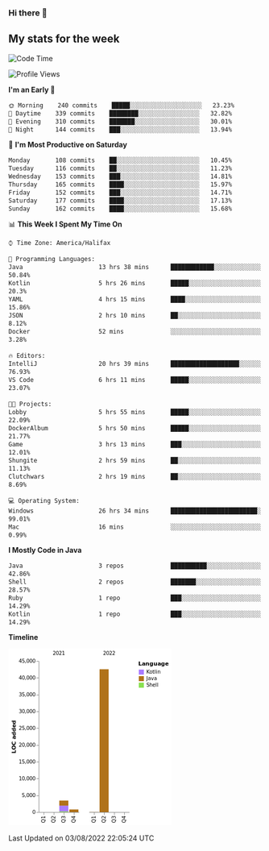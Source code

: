 ### Hi there 👋

## My stats for the week
<!--START_SECTION:waka-->
![Code Time](http://img.shields.io/badge/Code%20Time-360%20hrs%2029%20mins-blue)

![Profile Views](http://img.shields.io/badge/Profile%20Views-0-blue)

**I'm an Early 🐤** 

```text
🌞 Morning    240 commits    █████░░░░░░░░░░░░░░░░░░░░   23.23% 
🌆 Daytime    339 commits    ████████░░░░░░░░░░░░░░░░░   32.82% 
🌃 Evening    310 commits    ███████░░░░░░░░░░░░░░░░░░   30.01% 
🌙 Night      144 commits    ███░░░░░░░░░░░░░░░░░░░░░░   13.94%

```
📅 **I'm Most Productive on Saturday** 

```text
Monday       108 commits    ██░░░░░░░░░░░░░░░░░░░░░░░   10.45% 
Tuesday      116 commits    ██░░░░░░░░░░░░░░░░░░░░░░░   11.23% 
Wednesday    153 commits    ███░░░░░░░░░░░░░░░░░░░░░░   14.81% 
Thursday     165 commits    ████░░░░░░░░░░░░░░░░░░░░░   15.97% 
Friday       152 commits    ███░░░░░░░░░░░░░░░░░░░░░░   14.71% 
Saturday     177 commits    ████░░░░░░░░░░░░░░░░░░░░░   17.13% 
Sunday       162 commits    ████░░░░░░░░░░░░░░░░░░░░░   15.68%

```


📊 **This Week I Spent My Time On** 

```text
⌚︎ Time Zone: America/Halifax

💬 Programming Languages: 
Java                     13 hrs 38 mins      ████████████░░░░░░░░░░░░░   50.84% 
Kotlin                   5 hrs 26 mins       █████░░░░░░░░░░░░░░░░░░░░   20.3% 
YAML                     4 hrs 15 mins       ████░░░░░░░░░░░░░░░░░░░░░   15.86% 
JSON                     2 hrs 10 mins       ██░░░░░░░░░░░░░░░░░░░░░░░   8.12% 
Docker                   52 mins             ░░░░░░░░░░░░░░░░░░░░░░░░░   3.28%

🔥 Editors: 
IntelliJ                 20 hrs 39 mins      ███████████████████░░░░░░   76.93% 
VS Code                  6 hrs 11 mins       █████░░░░░░░░░░░░░░░░░░░░   23.07%

🐱‍💻 Projects: 
Lobby                    5 hrs 55 mins       █████░░░░░░░░░░░░░░░░░░░░   22.09% 
DockerAlbum              5 hrs 50 mins       █████░░░░░░░░░░░░░░░░░░░░   21.77% 
Game                     3 hrs 13 mins       ███░░░░░░░░░░░░░░░░░░░░░░   12.01% 
Shungite                 2 hrs 59 mins       ██░░░░░░░░░░░░░░░░░░░░░░░   11.13% 
Clutchwars               2 hrs 19 mins       ██░░░░░░░░░░░░░░░░░░░░░░░   8.69%

💻 Operating System: 
Windows                  26 hrs 34 mins      ████████████████████████░   99.01% 
Mac                      16 mins             ░░░░░░░░░░░░░░░░░░░░░░░░░   0.99%

```

**I Mostly Code in Java** 

```text
Java                     3 repos             ██████████░░░░░░░░░░░░░░░   42.86% 
Shell                    2 repos             ███████░░░░░░░░░░░░░░░░░░   28.57% 
Ruby                     1 repo              ███░░░░░░░░░░░░░░░░░░░░░░   14.29% 
Kotlin                   1 repo              ███░░░░░░░░░░░░░░░░░░░░░░   14.29%

```


**Timeline**

![Chart not found](https://raw.githubusercontent.com/lyndseyy/lyndseyy/main/charts/bar_graph.png) 


 Last Updated on 03/08/2022 22:05:24 UTC
<!--END_SECTION:waka-->